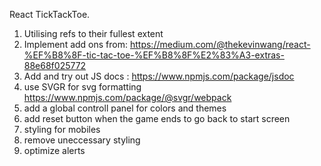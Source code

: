 React TickTackToe.

1. Utilising refs to their fullest extent
2. Implement add ons from: https://medium.com/@thekevinwang/react-%EF%B8%8F-tic-tac-toe-%EF%B8%8F%E2%83%A3-extras-88e68f025772
3. Add and try out JS docs : https://www.npmjs.com/package/jsdoc
4. use SVGR for svg formatting https://www.npmjs.com/package/@svgr/webpack
5. add a global controll panel for colors and themes
6. add reset button when the game ends to go back to start screen
7. styling for mobiles
8. remove uneccessary styling
9. optimize alerts
